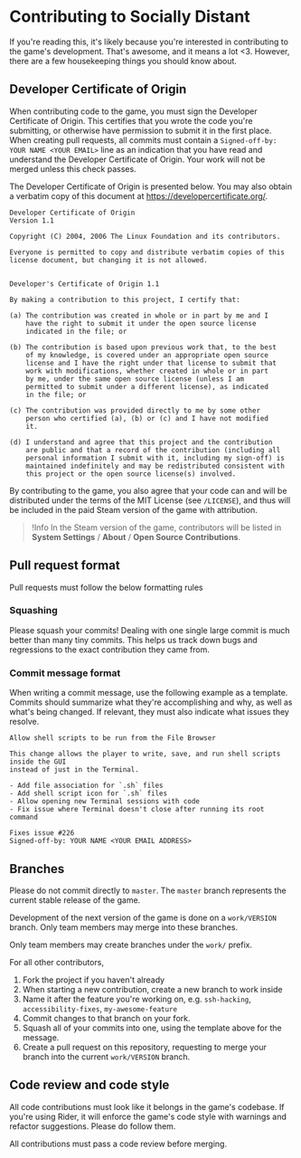# Contributing to Socially Distant
If you're reading this, it's likely because you're interested in contributing to the game's development. That's awesome, and it means a lot <3. However, there are a few housekeeping things you should know about.

## Developer Certificate of Origin
When contributing code to the game, you must sign the Developer Certificate of Origin. This certifies that you wrote the code you're submitting, or otherwise have permission to submit it in the first place. When
creating pull requests, all commits must contain a `Signed-off-by: YOUR NAME <YOUR EMAIL>` line as an indication that you have read and understand the Developer Certificate of Origin. Your work will not be merged
unless this check passes.

The Developer Certificate of Origin is presented below. You may also obtain a verbatim copy of this document at https://developercertificate.org/.

```
Developer Certificate of Origin
Version 1.1

Copyright (C) 2004, 2006 The Linux Foundation and its contributors.

Everyone is permitted to copy and distribute verbatim copies of this
license document, but changing it is not allowed.


Developer's Certificate of Origin 1.1

By making a contribution to this project, I certify that:

(a) The contribution was created in whole or in part by me and I
    have the right to submit it under the open source license
    indicated in the file; or

(b) The contribution is based upon previous work that, to the best
    of my knowledge, is covered under an appropriate open source
    license and I have the right under that license to submit that
    work with modifications, whether created in whole or in part
    by me, under the same open source license (unless I am
    permitted to submit under a different license), as indicated
    in the file; or

(c) The contribution was provided directly to me by some other
    person who certified (a), (b) or (c) and I have not modified
    it.

(d) I understand and agree that this project and the contribution
    are public and that a record of the contribution (including all
    personal information I submit with it, including my sign-off) is
    maintained indefinitely and may be redistributed consistent with
    this project or the open source license(s) involved.
```

By contributing to the game, you also agree that your code can and will be distributed under the terms of the MIT License (see `/LICENSE`), and thus will be included in the paid Steam version of the game with
attribution.

>!Info
>In the Steam version of the game, contributors will be listed in **System Settings** / **About** / **Open Source Contributions**.

## Pull request format
Pull requests must follow the below formatting rules

### Squashing
Please squash your commits! Dealing with one single large commit is much better than many tiny commits. This helps us track down bugs and regressions to the exact contribution they came from.

### Commit message format
When writing a commit message, use the following example as a template. Commits should summarize what they're accomplishing and why, as well as what's being changed. If relevant, they must
also indicate what issues they resolve.

```
Allow shell scripts to be run from the File Browser

This change allows the player to write, save, and run shell scripts inside the GUI
instead of just in the Terminal.

- Add file association for `.sh` files
- Add shell script icon for `.sh` files
- Allow opening new Terminal sessions with code
- Fix issue where Terminal doesn't close after running its root command

Fixes issue #226
Signed-off-by: YOUR NAME <YOUR EMAIL ADDRESS>
```

## Branches
Please do not commit directly to `master`. The `master` branch represents the current stable release of the game.

Development of the next version of the game is done on a `work/VERSION` branch. Only team members may merge into these branches.

Only team members may create branches under the `work/` prefix.

For all other contributors,

1. Fork the project if you haven't already
2. When starting a new contribution, create a new branch to work inside
3. Name it after the feature you're working on, e.g. `ssh-hacking`, `accessibility-fixes`, `my-awesome-feature`
4. Commit changes to that branch on your fork.
5. Squash all of your commits into one, using the template above for the message.
6. Create a pull request on this repository, requesting to merge your branch into the current `work/VERSION` branch.

## Code review and code style
All code contributions must look like it belongs in the game's codebase. If you're using Rider, it will enforce
the game's code style with warnings and refactor suggestions. Please do follow them.

All contributions must pass a code review before merging. 


